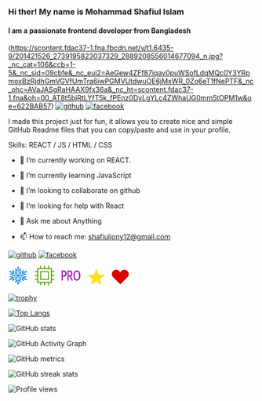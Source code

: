 ### Hi ther! My name is Mohammad Shafiul Islam

#### I am a passionate frontend developer from Bangladesh

(https://scontent.fdac37-1.fna.fbcdn.net/v/t1.6435-9/201421526_2739195823037329_2889208556014677094_n.jpg?_nc_cat=106&ccb=1-5&_nc_sid=09cbfe&_nc_eui2=AeGew4ZFf87iqay0puWSofLdqMQc0Y3YRpmoxBzRjdhGmVGVfUmTra6iwPGMVUtdwuOE6jMxWR_0Zo6eT1fNePTF&_nc_ohc=AVaJASgRaHAAX9fx36a&_nc_ht=scontent.fdac37-1.fna&oh=00_AT8t5bjRtLYfT5k_fPEnz0DyLgYLc4ZWhaUG0mm5tOPM1w&oe=622BAB57)
[<img src='https://cdn.jsdelivr.net/npm/simple-icons@3.0.1/icons/github.svg' alt='github' height='40'>](https://github.com/shafiuljony)  [<img src='https://cdn.jsdelivr.net/npm/simple-icons@3.0.1/icons/facebook.svg' alt='facebook' height='40'>](https://www.facebook.com/shafiuljony12) 

I made this project just for fun, it allows you to create nice and simple GitHub Readme files that you can copy/paste and use in your profile.

Skills: REACT / JS / HTML / CSS

- 🔭 I’m currently working on REACT. 

- 🌱 I’m currently learning JavaScript 

- 👯 I’m looking to collaborate on github 

- 🤔 I’m looking for help with React 

- 💬 Ask me about Anything 

- 📫 How to reach me: shafiuljony12@gmail.com


[<img src='https://cdn.jsdelivr.net/npm/simple-icons@3.0.1/icons/github.svg' alt='github' height='40'>](https://github.com/shafiuljony)  [<img src='https://cdn.jsdelivr.net/npm/simple-icons@3.0.1/icons/facebook.svg' alt='facebook' height='40'>](https://www.facebook.com/shafiuljony12)  

<a href='https://archiveprogram.github.com/'><img src='https://raw.githubusercontent.com/acervenky/animated-github-badges/master/assets/acbadge.gif' width='40' height='40'></a> <a href='https://docs.github.com/en/developers'><img src='https://raw.githubusercontent.com/acervenky/animated-github-badges/master/assets/devbadge.gif' width='40' height='40'></a> <a href='https://github.com/pricing'><img src='https://raw.githubusercontent.com/acervenky/animated-github-badges/master/assets/pro.gif' width='40' height='40'></a> <a href='https://stars.github.com/'><img src='https://raw.githubusercontent.com/acervenky/animated-github-badges/master/assets/starbadge.gif' width='35' height='35'></a> <a href='https://docs.github.com/en/github/supporting-the-open-source-community-with-github-sponsors'><img src='https://raw.githubusercontent.com/acervenky/animated-github-badges/master/assets/sponsorbadge.gif' width='35' height='35'></a> 

[![trophy](https://github-profile-trophy.vercel.app/?username=shafiuljony)](https://github.com/ryo-ma/github-profile-trophy)

[![Top Langs](https://github-readme-stats.vercel.app/api/top-langs/?username=shafiuljony)](https://github.com/anuraghazra/github-readme-stats)

![GitHub stats](https://github-readme-stats.vercel.app/api?username=shafiuljony&show_icons=true&count_private=true)  

![GitHub Activity Graph](https://activity-graph.herokuapp.com/graph?username=shafiuljony)  

![GitHub metrics](https://metrics.lecoq.io/shafiuljony)  

![GitHub streak stats](https://github-readme-streak-stats.herokuapp.com/?user=shafiuljony)  

![Profile views](https://gpvc.arturio.dev/shafiuljony)  
